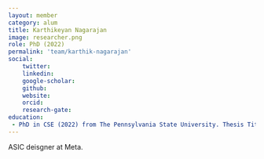 ```yaml
---
layout: member
category: alum
title: Karthikeyan Nagarajan
image: researcher.png
role: PhD (2022)
permalink: 'team/karthik-nagarajan'
social:
    twitter: 
    linkedin: 
    google-scholar: 
    github: 
    website:
    orcid: 
    research-gate: 
education:
 - PhD in CSE (2022) from The Pennsylvania State University. Thesis Title: Exploring Security Challenges And Opportunities In Emerging Memory And Computing Technologies
---
```


ASIC deisgner at Meta.
